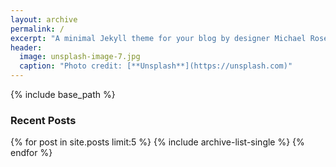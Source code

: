 ```yaml
---
layout: archive
permalink: /
excerpt: "A minimal Jekyll theme for your blog by designer Michael Rose."
header:
  image: unsplash-image-7.jpg
  caption: "Photo credit: [**Unsplash**](https://unsplash.com)"
---
```


{% include base_path %}

### Recent Posts

{% for post in site.posts limit:5 %}
  {% include archive-list-single %}
{% endfor %}